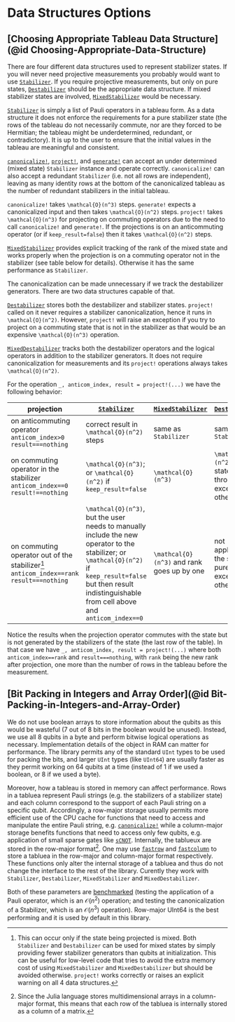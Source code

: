 # Data Structures Options

## [Choosing Appropriate Tableau Data Structure](@id Choosing-Appropriate-Data-Structure)

There are four different data structures used to represent stabilizer states. If
you will never need projective measurements you probably would want to use
[`Stabilizer`](@ref). If you require projective measurements, but only on pure
states, [`Destabilizer`](@ref) should be the appropriate data structure. If
mixed stabilizer states are involved, [`MixedStabilizer`](@ref) would be
necessary.

[`Stabilizer`](@ref) is simply a list of Pauli operators in a tableau form. As a
data structure it does not enforce the requirements for a pure stabilizer state
(the rows of the tableau do not necessarily commute, nor are they forced to be
Hermitian; the tableau might be underdetermined, redundant, or contradictory).
It is up to the user to ensure that the initial values in the tableau are
meaningful and consistent.

[`canonicalize!`](@ref), [`project!`](@ref), and [`generate!`](@ref) can accept
an under determined (mixed state) `Stabilizer` instance and operate correctly.
`canonicalize!` can also accept a redundant `Stabilizer` (i.e. not all rows are
independent), leaving as many identity rows at the bottom of the canonicalized
tableau as the number of redundant stabilizers in the initial tableau.

`canonicalize!` takes ``\mathcal{O}(n^3)`` steps. `generate!` expects a
canonicalized input and then takes ``\mathcal{O}(n^2)`` steps. `project!` takes
``\mathcal{O}(n^3)`` for projecting on commuting operators due to the need to
call `canonicalize!` and `generate!`. If the projections is on an anticommuting
operator (or if `keep_result=false`) then it takes ``\mathcal{O}(n^2)`` steps.

[`MixedStabilizer`](@ref) provides explicit tracking of the rank of the mixed
state and works properly when the projection is on a commuting operator not in
the stabilizer (see table below for details). Otherwise it has the same
performance as `Stabilizer`.

The canonicalization can be made unnecessary if we track the destabilizer
generators. There are two data structures capable of that.

[`Destabilizer`](@ref) stores both the destabilizer and stabilizer states.
`project!` called on it never requires a stabilizer canonicalization, hence it
runs in ``\mathcal{O}(n^2)``. However, `project!` will raise an exception if you
try to project on a commuting state that is not in the stabilizer as that would
be an expensive ``\mathcal{O}(n^3)`` operation.

[`MixedDestabilizer`](@ref) tracks both the destabilizer operators and the
logical operators in addition to the stabilizer generators. It does not require
canonicalization for measurements and its `project!` operations always takes
``\mathcal{O}(n^2)``.

For the operation `_, anticom_index, result = project!(...)` we have the following behavior:

| projection | [`Stabilizer`](@ref) | [`MixedStabilizer`](@ref) | [`Destabilizer`](@ref) | [`MixedDestabilizer`](@ref) |
|---|---|---|---|---|
| on anticommuting operator `anticom_index>0` `result===nothing`| correct result in ``\mathcal{O}(n^2)`` steps | same as `Stabilizer` | same as `Stabilizer` | same as `Stabilizer` |
| on commuting operator in the stabilizer `anticom_index==0` `result!==nothing`| ``\mathcal{O}(n^3)``; or ``\mathcal{O}(n^2)`` if `keep_result=false` | ``\mathcal{O}(n^3)`` | ``\mathcal{O}(n^2)`` if the state is pure, throws exception otherwise | ``\mathcal{O}(n^2)`` |
| on commuting operator out of the stabilizer[^1]  `anticom_index==rank` `result===nothing`| ``\mathcal{O}(n^3)``, but the user needs to manually include the new operator to the stabilizer; or ``\mathcal{O}(n^2)`` if `keep_result=false` but then result indistinguishable from cell above and `anticom_index==0` | ``\mathcal{O}(n^3)`` and rank goes up by one | not applicable if the state is pure, throws exception otherwise | ``\mathcal{O}(n^2)`` and rank goes up by one |

Notice the results when the projection operator commutes with the state but is not generated by the stabilizers of the state (the last row of the table). In that case we have `_, anticom_index, result = project!(...)` where both `anticom_index==rank` and `result===nothing`, with `rank` being the new rank after projection, one more than the number of rows in the tableau before the measurement. 

[^1]:

    This can occur only if the state being projected is mixed. Both `Stabilizer`
    and `Destabilizer` can be used for mixed states by simply providing fewer
    stabilizer generators than qubits at initialization. This can be useful for
    low-level code that tries to avoid the extra memory cost of using
    `MixedStabilizer` and `MixedDestabilizer` but should be avoided otherwise.
    `project!` works correctly or raises an explicit warning on all 4 data
    structures.

## [Bit Packing in Integers and Array Order](@id Bit-Packing-in-Integers-and-Array-Order)

We do not use boolean arrays to store information about the qubits as this would be wasteful (7 out of 8 bits in the boolean would be unused). Instead, we use all 8 qubits in a byte and perform bitwise logical operations as necessary. Implementation details of the object in RAM can matter for performance. The library permits any of the standard `UInt` types to be used for packing the bits, and larger `UInt` types (like `UInt64`) are usually faster as they permit working on 64 qubits at a time (instead of 1 if we used a boolean, or 8 if we used a byte).

Moreover, how a tableau is stored in memory can affect performance. Rows in a tabluea represent Pauli strings (e.g. the stabilizers of a stabilizer state) and each column correspond to the support of each Pauli string on a specific qubit. Accordingly, a row-major storage 
usually permits more efficient use of the CPU cache for functions that need to access and manipulate the entire Pauli string, e.g.  [`canonicalize!`](@ref) while a column-major storage benefits functions that need to access only few qubits, e.g. application of small sparse gates like [`sCNOT`](@ref). Internally, the tablueux are stored in the row-major format[^2]. One may use [`fastrow`](@ref) and [`fastcolumn`](@ref) to store a tabluea in the row-major and column-major format respectively. These functions only alter the internal storage of a tabluea and thus do not change the interface to the rest of the library. Curently they work with `Stabilizer`, `Destabilizer`, `MixedStabilizer` and `MixedDestabilizer`.

[^2]: Since the Julia language stores multidimensional arrays in a column-major format, this means that each row of the tabluea is internally stored as a column of a matrix.

Both of these parameters are [benchmarked](bench_intsize.png) (testing the application of a Pauli operator, which is an $\mathcal{O}(n^2)$ operation; and testing the canonicalization of a Stabilizer, which is an $\mathcal{O}(n^3)$ operation). Row-major UInt64 is the best performing and it is  used by default in this library.

